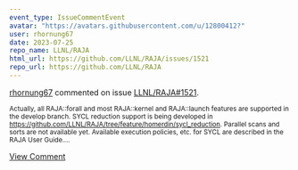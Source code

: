 ```yaml
---
event_type: IssueCommentEvent
avatar: "https://avatars.githubusercontent.com/u/12800412?"
user: rhornung67
date: 2023-07-25
repo_name: LLNL/RAJA
html_url: https://github.com/LLNL/RAJA/issues/1521
repo_url: https://github.com/LLNL/RAJA
---
```


<a href='https://github.com/rhornung67' target='_blank'>rhornung67</a> commented on issue <a href='https://github.com/LLNL/RAJA/issues/1521' target='_blank'>LLNL/RAJA#1521</a>.

<small>Actually, all RAJA::forall and most RAJA::kernel and RAJA::launch features are supported in the develop branch. SYCL reduction support is being developed in https://github.com/LLNL/RAJA/tree/feature/homerdin/sycl_reduction. Parallel scans and sorts are not available yet.  Available execution policies, etc. for SYCL are described in the RAJA User Guide....</small>

<a href='https://github.com/LLNL/RAJA/issues/1521' target='_blank'>View Comment</a>